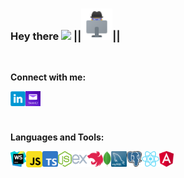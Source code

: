 ### Hey there <img src="https://media.giphy.com/media/hvRJCLFzcasrR4ia7z/giphy.gif" width="25px"> ||<img src="https://raw.githubusercontent.com/LLpanov/LLpanov/main/icons/personal.png" width="50px">||
<br/>  

**Connect with me:**

<a href="https://www.linkedin.com/in/leonid-panov-a814aa23b/">
  <img align="left" alt="LinkedIn" width="24px" src="https://github.com/LLpanov/LLpanov/blob/main/icons/linkedin.png" />

</a>
<a href="https://mailto:leonardopanov@yahoo.com/">
  <img align="left" alt="Yahoo" width="24px" src="https://raw.githubusercontent.com/LLpanov/LLpanov/main/icons/yahoo.png" />
</a>


<br/>
<br/>
<br/>

**Languages and Tools:**


<img align="left" height="25" title="WebStorm"  src="https://raw.githubusercontent.com/LLpanov/LLpanov/main/icons/WebStorm.png"/>
<img align="left" height="26" title="JavaScript" src="https://raw.githubusercontent.com/LLpanov/LLpanov/main/icons/JavaScript.png"/>
<img align="left" height="25" title="TypeScript" src="https://raw.githubusercontent.com/LLpanov/LLpanov/main/icons/TypeScript.png"/>
<img align="left" height="25" title="NodeJs" src="https://raw.githubusercontent.com/LLpanov/LLpanov/main/icons/nodeJs.png"/>
<img align="left" height="25" title="expressJS" src="https://raw.githubusercontent.com/LLpanov/LLpanov/main/icons/icons8-express-js-480.png"/>
<img align="left" height="25" title="NestJS" src="https://raw.githubusercontent.com/LLpanov/LLpanov/main/icons/nestjs.png"/>
<img align="left" height="25" title="MongoDB" src="https://github.com/LLpanov/LLpanov/blob/main/icons/MongoDB.png"/>
<img align="left" height="25" title="MySQL"  src="https://raw.githubusercontent.com/LLpanov/LLpanov/main/icons/MySQL.png"/>
<img align="left" height="25" title="PostgreSQL"  src="https://raw.githubusercontent.com/LLpanov/LLpanov/main/icons/postgreess.png"/>
<img align="left" height="25" title="React"  src="https://raw.githubusercontent.com/LLpanov/LLpanov/main/icons/React.png"/>
<img align="left" height="25" title="Angular"  src="https://raw.githubusercontent.com/LLpanov/LLpanov/main/icons/Angular.png"/>


